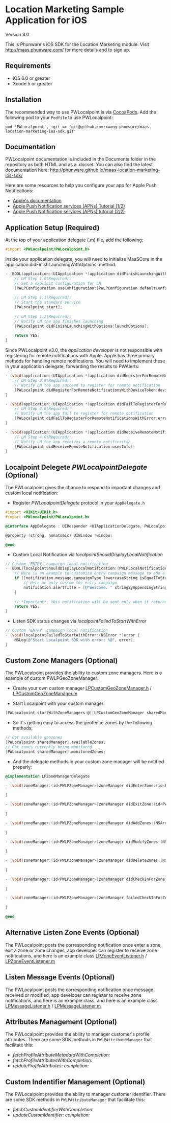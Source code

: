 Location Marketing Sample Application for iOS
==================

Version 3.0

This is Phunware's iOS SDK for the Location Marketing module. Visit http://maas.phunware.com/ for more details and to sign up.


Requirements
------------

- iOS 6.0 or greater
- Xcode 5 or greater



Installation
------------

The recommended way to use PWLocalpoint is via [CocoaPods](http://cocoapods.org). Add the following pod to your `Podfile` to use PWLocalpoint:
````
pod 'PWLocalpoint', :git => 'git@github.com:xwang-phunware/maas-location-marketing-ios-sdk.git'
````




Documentation
------------
PWLocalpoint documentation is included in the Documents folder in the repository as both HTML and as a .docset. You can also find the latest documentation here: http://phunware.github.io/maas-location-marketing-ios-sdk/

Here are some resources to help you configure your app for Apple Push Notifications:
- [Apple's documentation](https://developer.apple.com/library/ios/#documentation/NetworkingInternet/Conceptual/RemoteNotificationsPG/Introduction.html)
- [Apple Push Notification services (APNs) Tutorial (1/2)](http://www.raywenderlich.com/32960/apple-push-notification-services-in-ios-6-tutorial-part-1)
- [Apple Push Notification services (APNs) tutorial (2/2)](http://www.raywenderlich.com/32963/apple-push-notification-services-in-ios-6-tutorial-part-2)




Application Setup (Required)
-----------------
At the top of your application delegate (.m) file, add the following:

````objective-c
#import <PWLocalpoint/PWLocalpoint.h>
````

Inside your application delegate, you will need to initialize MaaSCore in the application:didFinishLaunchingWithOptions: method. 

````objective-c
- (BOOL)application:(UIApplication *)application didFinishLaunchingWithOptions:(NSDictionary *)launchOptions {
    // LM Step 1.0(Required):
    // Set a explicit configuration for LM
    [PWLPConfiguration useConfiguration:[PWLPConfiguration defaultConfiguration]];
    
    // LM Step 1.1(Required):
    // Start the standard service
    [PWLocalpoint start];
    
    // LM Step 1.2(Required):
    // Notify LM the app finishes launching
    [PWLocalpoint didFinishLaunchingWithOptions:launchOptions];
    
    return YES;
}
````

Since PWLocalpoint v3.0, the *application developer* is not responsible with registering for remote notifications with Apple. Apple has three primary methods for handling remote notifications. You will need to implement these in your application delegate, forwarding the results to PWAlerts:

````objective-c
- (void)application:(UIApplication *)application didRegisterForRemoteNotificationsWithDeviceToken:(NSData *)deviceToken {
    // LM Step 2.0(Required):
    // Notify LM the app succeed to register for remote notification
    [PWLocalpoint didRegisterForRemoteNotificationsWithDeviceToken:deviceToken];
}

- (void)application:(UIApplication *)application didFailToRegisterForRemoteNotificationsWithError:(NSError *)error {
    // LM Step 3.0(Required):
    // Notify LM the app fail to register for remote notification
    [PWLocalpoint didFailToRegisterForRemoteNotificationsWithError:error];
}

- (void)application:(UIApplication *)application didReceiveRemoteNotification:(NSDictionary *)userInfo {
    // LM Step 4.0(Required):
    // Notify LM the app receives a remote notificaiton
    [PWLocalpoint didReceiveRemoteNotification:userInfo];
}
````



Localpoint Delegete *PWLocalpointDelegate* (Optional)
--------------

The PWLocalpoint gives the chance to respond to important changes and custom local notification:

- Register *PWLocalpointDelegate* protocol in your `AppDelegate.h`

````objective-c
#import <UIKit/UIKit.h>
#import <PWLocalpoint/PWLocalpoint.h>

@interface AppDelegate : UIResponder <UIApplicationDelegate, PWLocalpointDelegate>

@property (strong, nonatomic) UIWindow *window;

@end
````

- Custom Local Notification via *localpointShouldDisplayLocalNotification*

````objective-c
// Custom 'ENTRY' campaign local notification
- (BOOL)localpointShouldDisplayLocalNotification:(PWLPLocalNotification *)notification {
    // Here is an example to customize entry campaign message to add a string 'Welcome. ' at the front of notification title.
    if ([notification.message.campaignType.lowercaseString isEqualToString:PWLPZoneMessageGeofenceEntryCampaignType.lowercaseString]) {
        // Here we only custom the entry campaign
        notification.alertTitle = [@"Welcome. " stringByAppendingString:notification.alertTitle];
    }
    
    // *Important*, this notification will be sent only when it returns 'YES', it will be ingore if it returns 'NO'.
    return YES;
}
````

- Listen SDK status changes via *localpointFailedToStartWithError*

````objective-c
// Custom 'ENTRY' campaign local notification
- (void)localpointFailedToStartWithError:(NSError *)error {
    NSLog(@"Start Localpoint SDK with error: %@", error);
}
````


Custom Zone Managers (Optional)
--------------

The PWLocalpoint provides the ability to custom zone managers. Here is a example of custom PWLPGeoZoneManager:
- Create your own custom manager [LPCustomGeoZoneManager.h](https://github.com/xwang-phunware/maas-location-marketing-ios-sdk/blob/master/Samples/Custom%20Listeners/PWLMSample/Listeners/LPCustomGeoZoneManager.h) / [LPCustomGeoZoneManager.m](https://github.com/xwang-phunware/maas-location-marketing-ios-sdk/blob/master/Samples/Custom%20Listeners/PWLMSample/Listeners/LPCustomGeoZoneManager.m)

- Start Localpoint with your custom manager: 
````objective-c
[PWLocalpoint startWithZoneManagers:@[[LPCustomGeoZoneManager sharedManager]]];
````

- So it's getting easy to access the geofence zones by the following methods:
````objective-c
// Get available geozones
[PWLocalpoint sharedManager].availableZones;
// Get zones currently being monitored
[PWLocalpoint sharedManager].monitoredZones;
````

- And the delegate methods in your custom zone manager will be notified properly:
````objective-c
@implementation LPZoneManagerDelegate

- (void)zoneManager:(id<PWLPZoneManager>)zoneManager didEnterZone:(id<PWLPZone>)zone {
    
}

- (void)zoneManager:(id<PWLPZoneManager>)zoneManager didExitZone:(id<PWLPZone>)zone {
    
}

- (void)zoneManager:(id<PWLPZoneManager>)zoneManager didAddZones:(NSArray *)zones {
    
}

- (void)zoneManager:(id<PWLPZoneManager>)zoneManager didModifyZones:(NSArray *)zones {
    
}

- (void)zoneManager:(id<PWLPZoneManager>)zoneManager didDeleteZones:(NSArray *)zoneIdentifiers {
    
}

- (void)zoneManager:(id<PWLPZoneManager>)zoneManager didCheckInForZone:(id<PWLPZone>)zone {
    
}

- (void)zoneManager:(id<PWLPZoneManager>)zoneManager failedCheckInForZone:(id<PWLPZone>)zone error:(NSError *)error {
    
}

@end
````



Alternative Listen Zone Events (Optional) 
--------------

The PWLocalpoint posts the corresponding notification once enter a zone, exit a zone or zone changes, app developer can register to receive zone notifications, and here is an example class [LPZoneEventListener.h](https://github.com/xwang-phunware/maas-location-marketing-ios-sdk/blob/master/Samples/Custom%20Listeners/PWLMSample/Listeners/LPZoneEventListener.h) / [LPZoneEventListener.m](https://github.com/xwang-phunware/maas-location-marketing-ios-sdk/blob/master/Samples/Custom%20Listeners/PWLMSample/Listeners/LPZoneEventListener.m) 



Listen Message Events (Optional) 
--------------

The PWLocalpoint posts the corresponding notification once message received or modified, app developer can register to receive zone notifications, and here is an example class, and here is an example class [LPMessageListener.h](https://github.com/xwang-phunware/maas-location-marketing-ios-sdk/blob/master/Samples/Custom%20Listeners/PWLMSample/Listeners/LPMessageListener.h) / [LPMessageListener.m](https://github.com/xwang-phunware/maas-location-marketing-ios-sdk/blob/master/Samples/Custom%20Listeners/PWLMSample/Listeners/LPMessageListener.m) 




Attributes Management (Optional)
--------------

The PWLocalpoint provides the ability to manager customer's profile attributes. There are some SDK methods in `PWLPAttributeManager` that facilitate this: 
- *fetchProfileAttributeMetadataWithCompletion:*  <!-- Fetch all attribute metadata -->
- *fetchProfileAttributesWithCompletion:*  <!-- Fetch assicated attributes for the device -->
- *updateProfileAttributes: completion:*  <!-- Update attributes for the assicated device -->



Custom Indentifier Management (Optional) 
--------------

The PWLocalpoint provides the ability to manager customer identifier. There are some SDK methods in `PWLPAttributeManager` that facilitate this: 
- *fetchCustomIdentifierWithCompletion:*  <!-- Fetch assicated custom identifier -->
- *updateCustomIdentifier: completion:*  <!-- Update custom identifier -->


